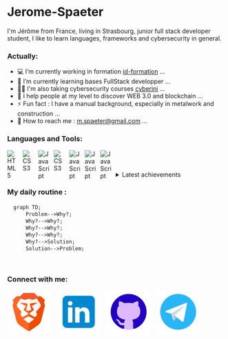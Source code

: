 # Jerome-Spaeter
I'm Jérôme from France, living in Strasbourg, junior full stack developer student, I like to learn languages, frameworks and cybersecurity in general.


<!--
**Jerome-Spaeter/Jerome-Spaeter** is a ✨ _special_ ✨ repository because its `README.md` (this file) appears on your GitHub profile.
-->


### Actually:

- 💻 I’m currently working in formation [id-formation][ID] ...
- 🌱 I’m currently learning bases FullStack developper ...
- 🐱‍💻 I'm also taking cybersecurity courses [cyberini][cyberini] ...
- 💎 I help people at my level to discover WEB 3.0 and blockchain ...
- ⚡ Fun fact : I have a manual background, especially in metalwork and construction ...
- 📧 How to reach me : m.spaeter@gmail.com ...


### Languages and Tools:

[<img align="left" alt="HTML5" width="26px" src="https://cdn.jsdelivr.net/gh/devicons/devicon/icons/html5/html5-original.svg" style="padding-right:10px;" />][HTML]
[<img align="left" alt="CSS3" width="26px" src="https://cdn.jsdelivr.net/gh/devicons/devicon/icons/css3/css3-original.svg" style="padding-right:10px;" />][CSS]
[<img align="left" alt="JavaScript" width="26px" src="https://cdn.jsdelivr.net/gh/devicons/devicon/icons/javascript/javascript-original.svg" style="padding-right:10px;" />][JS]
[<img align="left" alt="CSS3" width="26px" src="https://cdn.jsdelivr.net/gh/devicons/devicon/icons/python/python-original.svg" style="padding-right:10px;" />][python]
[<img align="left" alt="JavaScript" width="26px" src="https://cdn.jsdelivr.net/gh/devicons/devicon/icons/vuejs/vuejs-original.svg" style="padding-right:10px;" />][Vue.js]
[<img align="left" alt="JavaScript" width="26px" src="https://cdn.jsdelivr.net/gh/devicons/devicon/icons/symfony/symfony-original.svg" style="padding-right:10px;" />][symfony]
[<img align="left" alt="JavaScript" width="26px" src="https://cdn.jsdelivr.net/gh/devicons/devicon/icons/php/php-original.svg" style="padding-right:10px;" />][php]

</br></br>

<details>
  <summary>Latest achievements</summary>
  
<!-- BLOG-POST-LIST:START -->
- [I have obtained the Tosa CyberCitizen certification](https://www.tosa.org/EN/Index?param=cGdOc2MydUltNjYycVE0cEVsd1QwVWhoZFdKN3Q0ekpEbzR4VnRLeTZZbk5Ob0cySU1KTHdhTDNwUngrbFovRVhkSXQ1ZEVobWlPMnBLY0V6TFNwSEE9PTo6Ia7-rjUcUMnsFtxxUkni5Q)
- [I took free web developer courses on openclassroom](https://openclassrooms.com/fr/search?page=1&categories=D%C3%A9veloppement)
</details>


### My daily routine :
```mermaid
  graph TD;
      Problem-->Why?;
      Why?-->Why?;
      Why?-->Why?;
      Why?-->Why?;
      Why?-->Solution;
      Solution-->Problem;
```

</br>

### Connect with me:

[![img_contact](./img/brave.svg)](https://brave.com)
&nbsp;&nbsp;
[![img_contact](./img/linkedin.svg)](https://www.linkedin.com/in/Jérôme-spaeter/)
&nbsp;&nbsp;
[![img_contact](./img/github.svg)](https://github.com/Jerome-Spaeter)
&nbsp;&nbsp;
[![img_contact](./img/telegram.svg)](https://t.me/Jerome_Sp)
&nbsp;&nbsp;

</br>




[ID]: https://id-formation.com/
[cyberini]: https://cyberini.com/
[HTML]: https://developer.mozilla.org/fr/docs/Web/HTML
[CSS]: https://developer.mozilla.org/fr/docs/Web/CSS
[JS]: https://developer.mozilla.org/fr/docs/Web/JavaScript
[python]: https://www.python.org/
[Vue.js]: https://vuejs.org/
[symfony]: https://symfony.com/
[php]: https://www.php.net/
[mail]: m.spaeter@gmail.com
